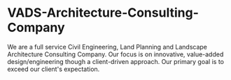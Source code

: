 # VADS-Architecture-Consulting-Company
We are a full service Civil Engineering, Land Planning and Landscape Architecture Consulting Company. Our focus is on innovative, value-added design/engineering though a client-driven approach. Our primary goal is to exceed our client's expectation.
